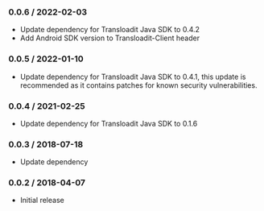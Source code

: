 ### 0.0.6 / 2022-02-03 ###
* Update dependency for Transloadit Java SDK to 0.4.2
* Add Android SDK version to Transloadit-Client header

### 0.0.5 / 2022-01-10 ###
* Update dependency for Transloadit Java SDK to 0.4.1, 
  this update is recommended as it contains patches for known security vulnerabilities.

### 0.0.4 / 2021-02-25 ###

* Update dependency for Transloadit Java SDK to 0.1.6

### 0.0.3 / 2018-07-18 ###

* Update dependency

### 0.0.2 / 2018-04-07 ###

* Initial release
